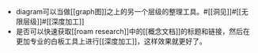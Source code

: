 - diagram可以当做[[graph图]]之上的另一个层级的整理工具。#[[洞见]]#[[无限层级]]#[[深度加工]]
- 是否可以快速获取[[roam research]]中的[[概念文档]]的标题和链接，然后在更加专业的白板工具上进行[[深度加工]]，这样效果就更好了。
